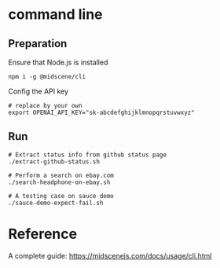 # command line

## Preparation

Ensure that Node.js is installed

```shell
npm i -g @midscene/cli
```

Config the API key

```shell
# replace by your own
export OPENAI_API_KEY="sk-abcdefghijklmnopqrstuvwxyz"
```

## Run

```shell
# Extract status info from github status page
./extract-github-status.sh

# Perform a search on ebay.com
./search-headphone-on-ebay.sh

# A testing case on sauce demo
./sauce-demo-expect-fail.sh
```

# Reference

A complete guide: https://midscenejs.com/docs/usage/cli.html